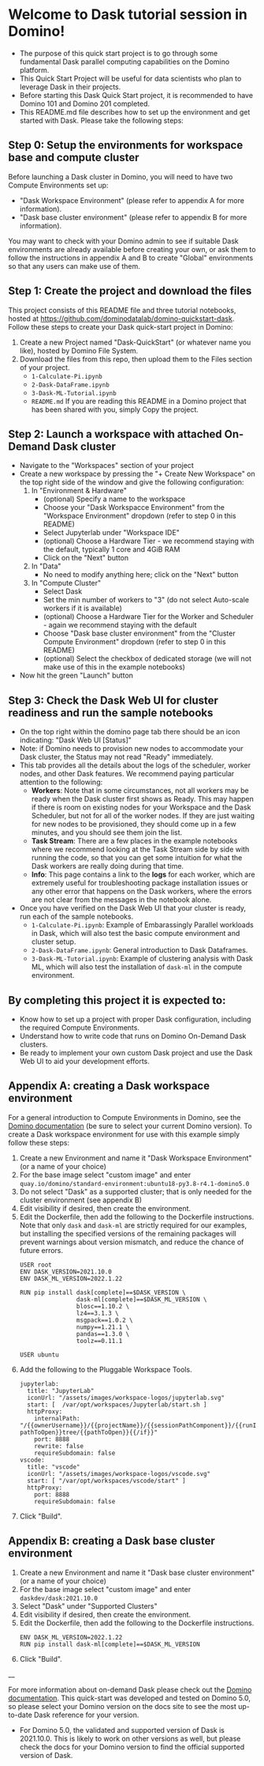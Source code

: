 # Welcome to Dask tutorial session in Domino!

- The purpose of this quick start project is to go through some fundamental Dask parallel computing capabilities on the Domino platform.
- This Quick Start Project will be useful for data scientists who plan to leverage Dask in their projects.
- Before starting this Dask Quick Start project, it is recommended to have Domino 101 and Domino 201 completed.
- This README.md file describes how to set up the environment and get started with Dask. Please take the following steps:

## Step 0: Setup the environments for workspace base and compute cluster

Before launching a Dask cluster in Domino, you will need to have two Compute Environments set up:
- "Dask Workspace Environment" (please refer to appendix A for more information).
- "Dask base cluster environment" (please refer to appendix B for more information).

You may want to check with your Domino admin to see if suitable Dask environments are already available before creating your own, or ask them to follow the instructions in appendix A and B to create "Global" environments so that any users can make use of them.

## Step 1: Create the project and download the files 

This project consists of this README file and three tutorial notebooks, hosted at https://github.com/dominodatalab/domino-quickstart-dask. Follow these steps to create your Dask quick-start project in Domino:
1. Create a new Project named "Dask-QuickStart" (or whatever name you like), hosted by Domino File System.
2. Download the files from this repo, then upload them to the Files section of your project.
    - `1-Calculate-Pi.ipynb`
    - `2-Dask-DataFrame.ipynb`
    - `3-Dask-ML-Tutorial.ipynb`
    - `README.md`
If you are reading this README in a Domino project that has been shared with you, simply Copy the project.

## Step 2: Launch a workspace with attached On-Demand Dask cluster

- Navigate to the "Workspaces" section of your project
- Create a new workspace by pressing the "+ Create New Workspace" on the top right side of the window and give the following configuration:
  1. In "Environment & Hardware" 
      - (optional) Specify a name to the workspace
      - Choose your "Dask Workspacce Environment" from the "Workspace Environment" dropdown (refer to step 0 in this README)
      - Select Jupyterlab under "Workspace IDE"
      - (optional) Choose a Hardware Tier - we recommend staying with the default, typically 1 core and 4GiB RAM
      - Click on the "Next" button
  2. In "Data"
      - No need to modify anything here; click on the "Next" button
  3. In "Compute Cluster"
      - Select Dask
      - Set the min number of workers to "3" (do not select Auto-scale workers if it is available)
      - (optional) Choose a Hardware Tier for the Worker and Scheduler - again we recommend staying with the default
      - Choose "Dask base cluster environment" from the "Cluster Compute Environment" dropdown (refer to step 0 in this README)
      - (optional) Select the checkbox of dedicated storage (we will not make use of this in the example notebooks)
- Now hit the green "Launch" button

    
## Step 3: Check the Dask Web UI for cluster readiness and run the sample notebooks

- On the top right within the domino page tab there should be an icon indicating: "Dask Web UI [Status]"
- Note: if Domino needs to provision new nodes to accommodate your Dask cluster, the Status may not read "Ready" immediately.
- This tab provides all the details about the logs of the scheduler, worker nodes, and other Dask features. We recommend paying particular attention to the following:
  - **Workers**: Note that in some circumstances, not all workers may be ready when the Dask cluster first shows as Ready. This may happen if there is room on existing nodes for your Workspace and the Dask Scheduler, but not for all of the worker nodes. If they are just waiting for new nodes to be provisioned, they should come up in a few minutes, and you should see them join the list.
  - **Task Stream**: There are a few places in the example notebooks where we recommend looking at the Task Stream side by side with running the code, so that you can get some intuition for what the Dask workers are really doing during that time.
  - **Info**: This page contains a link to the **logs** for each worker, which are extremely useful for troubleshooting package installation issues or any other error that happens on the Dask workers, where the errors are not clear from the messages in the notebook alone.
- Once you have verified on the Dask Web UI that your cluster is ready, run each of the sample notebooks.
  - `1-Calculate-Pi.ipynb`: Example of Embarassingly Parallel workloads in Dask, which will also test the basic compute environment and cluster setup.
  - `2-Dask-DataFrame.ipynb`: General introduction to Dask Dataframes.
  - `3-Dask-ML-Tutorial.ipynb`: Example of clustering analysis with Dask ML, which will also test the installation of `dask-ml` in the compute environment.

## By completing this project it is expected to:

- Know how to set up a project with proper Dask configuration, including the required Compute Environments.
- Understand how to write code that runs on Domino On-Demand Dask clusters.
- Be ready to implement your own custom Dask project and use the Dask Web UI to aid your development efforts.

## Appendix A: creating a Dask workspace environment

For a general introduction to Compute Environments in Domino, see the [Domino documentation](https://docs.dominodatalab.com/en/5.0/reference/environments/index.html) (be sure to select your current Domino version). To create a Dask workspace environment for use with this example simply follow these steps:

1. Create a new Environment and name it "Dask Workspace Environment" (or a name of your choice)
2. For the base image select "custom image" and enter `quay.io/domino/standard-environment:ubuntu18-py3.8-r4.1-domino5.0`
3. Do not select "Dask" as a supported cluster; that is only needed for the cluster environment (see appendix B)
4. Edit visibility if desired, then create the environment.
5. Edit the Dockerfile, then add the following to the Dockerfile instructions. Note that only `dask` and `dask-ml` are strictly required for our examples, but installing the specified versions of the remaining packages will prevent warnings about version mismatch, and reduce the chance of future errors.
    ```
    USER root
    ENV DASK_VERSION=2021.10.0
    ENV DASK_ML_VERSION=2022.1.22
    
    RUN pip install dask[complete]==$DASK_VERSION \
                    dask-ml[complete]==$DASK_ML_VERSION \
                    blosc==1.10.2 \
                    lz4==3.1.3 \
                    msgpack==1.0.2 \
                    numpy==1.21.1 \
                    pandas==1.3.0 \
                    toolz==0.11.1 
    
    USER ubuntu
    ```
5. Add the following to the Pluggable Workspace Tools.
    ```
    jupyterlab:
      title: "JupyterLab"
      iconUrl: "/assets/images/workspace-logos/jupyterlab.svg"
      start: [  /var/opt/workspaces/Jupyterlab/start.sh ]
      httpProxy:
        internalPath: "/{{ownerUsername}}/{{projectName}}/{{sessionPathComponent}}/{{runId}}/{{#if pathToOpen}}tree/{{pathToOpen}}{{/if}}"
        port: 8888
        rewrite: false
        requireSubdomain: false
    vscode:
      title: "vscode"
      iconUrl: "/assets/images/workspace-logos/vscode.svg"
      start: [ "/var/opt/workspaces/vscode/start" ]
      httpProxy:
        port: 8888
        requireSubdomain: false
    ```
6. Click "Build".

## Appendix B: creating a Dask base cluster environment

1. Create a new Environment and name it "Dask base cluster environment" (or a name of your choice)
2. For the base image select "custom image" and enter `daskdev/dask:2021.10.0`
3. Select "Dask" under "Supported Clusters"
4. Edit visibility if desired, then create the environment.
5. Edit the Dockerfile, then add the following to the Dockerfile instructions. 
    ```
    ENV DASK_ML_VERSION=2022.1.22
    RUN pip install dask-ml[complete]==$DASK_ML_VERSION
    ```
6. Click "Build".

__

For more information about on-demand Dask please check out the [Domino documentation](https://docs.dominodatalab.com/en/5.0.1/reference/dask/On_demand_dask_overview.html).
This quick-start was developed and tested on Domino 5.0, so please select your Domino version on the docs site to see the most up-to-date Dask reference for your version.
- For Domino 5.0, the validated and supported version of Dask is 2021.10.0. This is likely to work on other versions as well, but please check the docs for your Domino version to find the official supported version of Dask.
